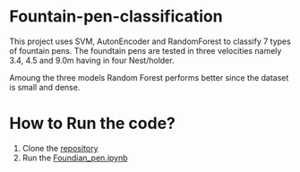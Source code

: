 # Fountain-pen-classification

This project uses SVM, AutonEncoder and RandomForest to classify 7 types of fountain pens. The foundtain pens are tested in three velocities namely 3.4, 4.5 and 9.0m having in four Nest/holder.

Amoung the three models Random Forest performs better since the dataset is small and dense.

# How to Run the code?

1. Clone the [repository](https://github.com/Ganesamanian/Fountain-pen-classification)
2. Run the [Foundian_pen.ipynb](https://github.com/Ganesamanian/Fountain-pen-classification/blob/main/Foundian_pen.ipynb) 
